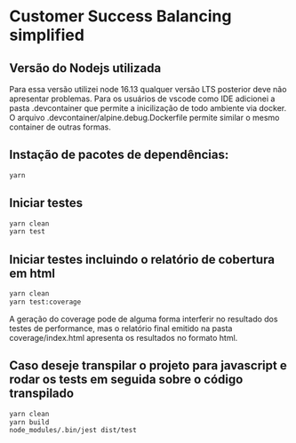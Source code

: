 # Customer Success Balancing simplified

## Versão do Nodejs utilizada

Para essa versão utilizei node 16.13 qualquer versão LTS posterior deve não apresentar problemas.
Para os usuários de vscode como IDE adicionei a pasta .devcontainer que permite a inicilização de todo ambiente via docker.
O arquivo .devcontainer/alpine.debug.Dockerfile permite similar o mesmo container de outras formas.

## Instação de pacotes de dependências:

```bash
yarn
```

## Iniciar testes

```bash
yarn clean
yarn test
```

## Iniciar testes incluindo o relatório de cobertura em html

```bash
yarn clean
yarn test:coverage
```

A geração do coverage pode de alguma forma interferir no resultado dos testes de performance, mas o relatório final emitido na pasta coverage/index.html apresenta os resultados no formato html.

## Caso deseje transpilar o projeto para javascript e rodar os tests em seguida sobre o código transpilado

```bash
yarn clean
yarn build
node_modules/.bin/jest dist/test
```
